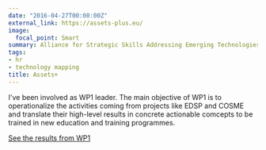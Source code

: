 ```yaml
---
date: "2016-04-27T00:00:00Z"
external_link: https://assets-plus.eu/
image:
  focal_point: Smart
summary: Alliance for Strategic Skills Addressing Emerging Technologies in Defence
tags: 
- hr
- technology mapping
title: Assets+
---
```


I've been involved as WP1 leader. The main objective of WP1 is to  operationalize the activities coming from projects like EDSP and COSME and translate their high-level results in concrete actionable comcepts to be trained in new education and training programmes. 

[See the results from WP1](https://assets-plus.eu/results-from-wp1/)



